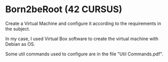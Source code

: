 # Born2beRoot (42 CURSUS)
Create a Virtual Machine and configure it according to the requirements in the subject.


In my case, I used Virtual Box software to create the virtual machine with Debian as OS.

Some util commands used to configure are in the file "Util Commands.pdf".
